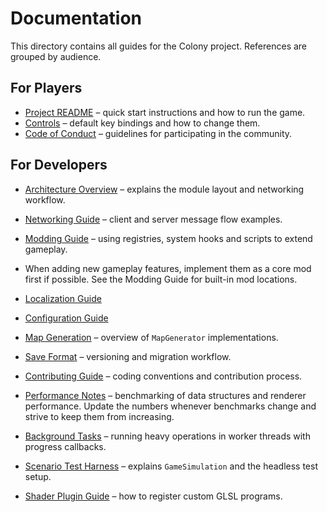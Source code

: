 # Documentation

This directory contains all guides for the Colony project. References are grouped by audience.

## For Players
- [Project README](../README.md) – quick start instructions and how to run the game.
- [Controls](controls.md) – default key bindings and how to change them.
- [Code of Conduct](../CODE_OF_CONDUCT.md) – guidelines for participating in the community.

## For Developers
- [Architecture Overview](architecture.md) – explains the module layout and networking workflow.
- [Networking Guide](networking.md) – client and server message flow examples.
- [Modding Guide](mods.md) – using registries, system hooks and scripts to extend gameplay.
- When adding new gameplay features, implement them as a core mod first if
  possible. See the Modding Guide for built-in mod locations.
- [Localization Guide](i18n.md)
- [Configuration Guide](configuration.md)

- [Map Generation](map_generation.md) – overview of `MapGenerator` implementations.
- [Save Format](save_format.md) – versioning and migration workflow.
- [Contributing Guide](../CONTRIBUTING.md) – coding conventions and contribution process.
- [Performance Notes](performance.md) – benchmarking of data structures and renderer performance.
  Update the numbers whenever benchmarks change and strive to keep them from increasing.
- [Background Tasks](background_tasks.md) – running heavy operations in worker threads with progress callbacks.
- [Scenario Test Harness](tests.md) – explains `GameSimulation` and the headless test setup.
- [Shader Plugin Guide](shaders.md) – how to register custom GLSL programs.
